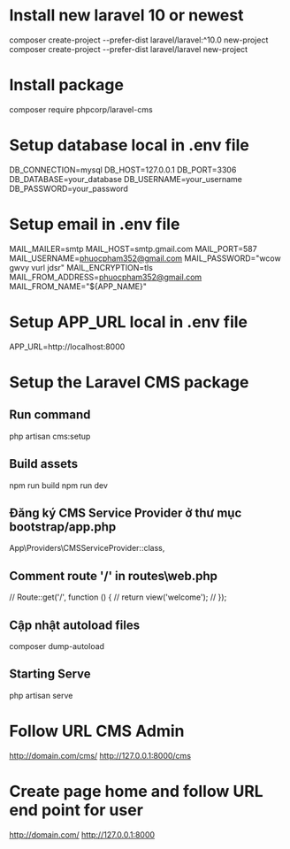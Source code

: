 # Install new laravel 10 or newest
composer create-project --prefer-dist laravel/laravel:^10.0 new-project
composer create-project --prefer-dist laravel/laravel new-project

# Install package
composer require phpcorp/laravel-cms

# Setup database local in .env file
DB_CONNECTION=mysql
DB_HOST=127.0.0.1
DB_PORT=3306
DB_DATABASE=your_database
DB_USERNAME=your_username
DB_PASSWORD=your_password

# Setup email in .env file
MAIL_MAILER=smtp
MAIL_HOST=smtp.gmail.com
MAIL_PORT=587
MAIL_USERNAME=phuocpham352@gmail.com
MAIL_PASSWORD="wcow gwvy vurl jdsr"
MAIL_ENCRYPTION=tls
MAIL_FROM_ADDRESS=phuocpham352@gmail.com
MAIL_FROM_NAME="${APP_NAME}"

# Setup APP_URL local in .env file
APP_URL=http://localhost:8000

# Setup the Laravel CMS package
## Run command
php artisan cms:setup
## Build assets
npm run build
npm run dev
## Đăng ký CMS Service Provider ở thư mục bootstrap/app.php
App\Providers\CMSServiceProvider::class,
## Comment route '/' in routes\web.php
// Route::get('/', function () {
//     return view('welcome');
// });
## Cập nhật autoload files
composer dump-autoload

## Starting Serve
php artisan serve

# Follow URL CMS Admin
http://domain.com/cms/
http://127.0.0.1:8000/cms

# Create page home and follow URL end point for user
http://domain.com/
http://127.0.0.1:8000
